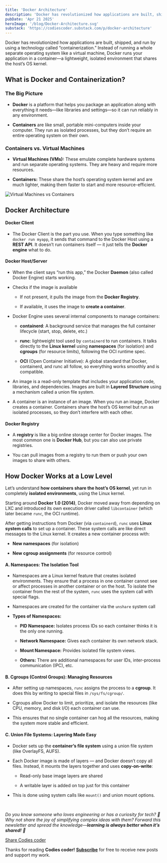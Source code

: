 ```yaml
---
title: 'Docker Architecture'
description: 'Docker has revolutionized how applications are built, shipped, and run by using a technology called “containerization.” Instead of running a whole separate operating system like a virtual machine, Docker runs your application in a container—a lightweight, isolated environment that shares the host’s OS kernel.'
pubDate: 'Apr 21 2025'
heroImage: '/blog/Docker-Architecture.svg'
substack: 'https://codiescoder.substack.com/p/docker-architecture'
---
```


Docker has revolutionized how applications are built, shipped, and run by using a technology called “containerization.” Instead of running a whole separate operating system like a virtual machine, Docker runs your application in a container—a lightweight, isolated environment that shares the host’s OS kernel.

What is Docker and Containerization?
------------------------------------

### The Big Picture

*   **Docker** is a platform that helps you package an application along with everything it needs—like libraries and settings—so it can run reliably in any environment.

*   **Containers** are like small, portable mini-computers inside your computer. They run as isolated processes, but they don’t require an entire operating system on their own.


### Containers vs. Virtual Machines

*   **Virtual Machines (VMs):** These emulate complete hardware systems and run separate operating systems. They are heavy and require more resources.

*   **Containers:** These share the host’s operating system kernel and are much lighter, making them faster to start and more resource-efficient.


![Virtual Machines vs Containers ](https://substack-post-media.s3.amazonaws.com/public/images/19c2a713-44c2-483d-8974-ecc71da86989_1163x772.webp "Virtual Machines vs Containers ")


Docker Architecture
-------------------

#### Docker Client

*   The Docker Client is the part you use. When you type something like `docker run myapp`, it sends that command to the Docker Host using a **REST API**. It doesn’t run containers itself — it just tells the **Docker engine** what to do.


#### Docker Host/Server

*   When the client says “run this app,” the Docker **Daemon** (also called Docker Engine) starts working.

*   Checks if the image is available

    *   If not present, it pulls the image from the **Docker Registry**.

    *   If available, it uses the image to **create a container**.

*   Docker Engine uses several internal components to manage containers:

    *   **containerd**: A background service that manages the full container lifecycle (start, stop, delete, etc.)

    *   **runc**: lightweight tool used by `containerd` to run containers. It talks directly to the **Linux kernel** using **namespaces** (for isolation) and **cgroups** (for resource limits), following the OCI runtime spec.

    *   **OCI** (Open Container Initiative): A global standard that Docker, containerd, and runc all follow, so everything works smoothly and is compatible.

*   An image is a read-only template that includes your application code, libraries, and dependencies. Images are built in **Layered Structure** using a mechanism called a union file system.

*   A container is an instance of an image. When you run an image, Docker creates a container. Containers share the host’s OS kernel but run as isolated processes, so they don’t interfere with each other.


#### Docker Registry

*   A **registry** is like a big online storage center for Docker images. The most common one is **Docker Hub**, but you can also use private registries.

*   You can pull images from a registry to run them or push your own images to share with others.


How Docker Works at a Low Level
-------------------------------

Let’s understand **how containers share the host’s OS kernel**, yet run in completely **isolated environments**, using the Linux kernel.

Starting around **Docker 1.0 (2014)**, Docker moved away from depending on LXC and introduced its own execution driver called `libcontainer` (which later became `runc`, the OCI runtime).

After getting instructions from Docker (via `containerd`), `runc` uses **Linux system calls** to set up a container. These system calls are like direct messages to the Linux kernel. It creates a new container process with:

*   **New namespaces** (for isolation)

*   **New cgroup assignments** (for resource control)


#### A. Namespaces: The Isolation Tool

*   Namespaces are a Linux kernel feature that creates isolated environments. They ensure that a process in one container cannot see or affect processes in another container or on the host. To isolate the container from the rest of the system, `runc` uses the system call with special flags.

*   Namespaces are created for the container via the `unshare` system call

*   **Types of Namespaces:**

    *   **PID Namespace:** Isolates process IDs so each container thinks it is the only one running.

    *   **Network Namespace:** Gives each container its own network stack.

    *   **Mount Namespace:** Provides isolated file system views.

    *   **Others:** There are additional namespaces for user IDs, inter-process communication (IPC), etc.


#### B. Cgroups (Control Groups): Managing Resources

*   After setting up namespaces, `runc` assigns the process to a **cgroup**. It does this by writing to special files in `/sys/fs/cgroup/`.

*   Cgroups allow Docker to limit, prioritize, and isolate the resources (like CPU, memory, and disk I/O) each container can use.

*   This ensures that no single container can hog all the resources, making the system more stable and efficient.


#### C. Union File Systems: Layering Made Easy

*   Docker sets up the **container’s file system** using a union file system (like OverlayFS, AUFS).

*   Each Docker image is made of layers — and Docker doesn’t copy all files. Instead, it mounts the layers together and uses **copy-on-write**:

    *   Read-only base image layers are shared

    *   A writable layer is added on top just for this container

*   This is done using system calls like `mount()` and union mount options.


<br/>

_Do you know someone who loves engineering or has a curiosity for tech? 🤔  
Why not share the joy of simplifying complex ideas with them? Forward this newsletter and spread the knowledge—**learning is always better when it’s shared!** 🚀_

[Share Codies coder](https://codiescoder.substack.com/?utm_source=substack&utm_medium=email&utm_content=share&action=share)

Thanks for reading **Codies coder!** **[Subscribe](https://codiescoder.substack.com/subscribe)** for free to receive new
posts and support my work.
